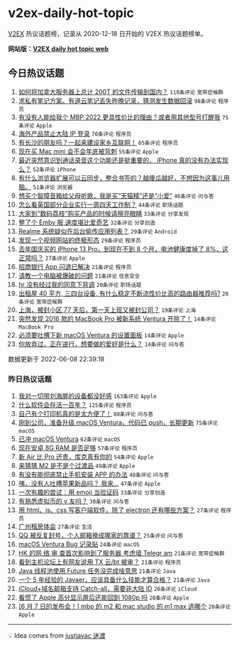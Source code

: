 # v2ex-daily-hot-topic

[V2EX](https://www.v2ex.com/) 热议话题榜，记录从 2020-12-18 日开始的 V2EX 热议话题榜单。

**网站版：[V2EX daily hot topic web](https://boojack.github.io/v2ex-daily-hot-topic-web/)**

## 今日热议话题

<!-- TODAY BEGIN -->

1. [如何将加拿大服务器上总计 200T 的文件传输到国内？](https://www.v2ex.com/t/858171) `118条评论` `宽带症候群`
1. [求私有笔记方案。有道云笔记丢失昨晚记录，猜测发生数据回滚](https://www.v2ex.com/t/858053) `98条评论` `程序员`
1. [有没有人能给我个 MBP 2022 更具性价比的理由？或者用其他型号打醒我](https://www.v2ex.com/t/858078) `75条评论` `Apple`
1. [海外产品禁止大陆 IP 登录](https://www.v2ex.com/t/858113) `70条评论` `程序员`
1. [有长沙的朋友吗？一起来建设家乡互联网！](https://www.v2ex.com/t/858071) `65条评论` `程序员`
1. [现在买 Mac mini 会不会年底被背刺](https://www.v2ex.com/t/858089) `55条评论` `Apple`
1. [最近突然意识到通话录音这个功能还是挺重要的， iPhone 真的没有办法实现么？](https://www.v2ex.com/t/858170) `52条评论` `iPhone`
1. [有什么浏览器扩展可以云同步，整合书签的？越傻瓜越好，不想因为这事儿用脑。](https://www.v2ex.com/t/858068) `51条评论` `浏览器`
1. [想买个智障音箱给父母听歌，我是买“天猫精”还是“小爱”](https://www.v2ex.com/t/858050) `46条评论` `问与答`
1. [怎么看英国部分企业实行一周四天工作制？](https://www.v2ex.com/t/858105) `44条评论` `职场话题`
1. [大家到“数码荔枝”购买产品的时候请擦亮眼睛](https://www.v2ex.com/t/858183) `33条评论` `分享发现`
1. [整了个 Emby 服,速度堪比爱奇艺](https://www.v2ex.com/t/858231) `32条评论` `分享创造`
1. [Realme 系统疑似在后台偷传应用列表？](https://www.v2ex.com/t/858204) `29条评论` `Android`
1. [发现一个视频网站的终极形态](https://www.v2ex.com/t/858134) `29条评论` `程序员`
1. [去年国庆买的 iPhone 13 Pro，到现在不到 8 个月，电池健康度掉了 8%，这正常吗？](https://www.v2ex.com/t/858200) `27条评论` `Apple`
1. [招商银行 App 闪退已解决](https://www.v2ex.com/t/858194) `21条评论` `程序员`
1. [请教一个电脑被爆破的问题](https://www.v2ex.com/t/858093) `21条评论` `信息安全`
1. [hr 没有经过我的同意下背调](https://www.v2ex.com/t/858263) `20条评论` `职场话题`
1. [出租屋 40 平方, 三四台设备, 有什么稳定不断流性价比高的路由器推荐吗?](https://www.v2ex.com/t/858174) `20条评论` `宽带症候群`
1. [上海，被封小区 77 天后，第一天上班又被封公司？](https://www.v2ex.com/t/858216) `19条评论` `上海`
1. [突然发现 2016 款的 MacBook Pro 被新系统 Ventura 开除了！](https://www.v2ex.com/t/858243) `14条评论` `MacBook Pro`
1. [必须要吐槽下新 macOS Ventura 的设置面板](https://www.v2ex.com/t/858138) `14条评论` `Apple`
1. [你放弃过，正在进行，想要做的爱好是什么？](https://www.v2ex.com/t/858122) `14条评论` `问与答`

数据更新于 2022-06-08 22:39:18

<!-- TODAY END -->

### 昨日热议话题

<!-- YESTERDAY BEGIN -->

1. [我对一切带刘海屏的设备都没好感](https://www.v2ex.com/t/857771) `163条评论` `Apple`
1. [什么软件会存活一百年？](https://www.v2ex.com/t/857943) `125条评论` `程序员`
1. [自己有个打印机真的是太方便了！](https://www.v2ex.com/t/857872) `88条评论` `问与答`
1. [刚到公司，准备升级 macOS Ventura，代码已 push，长期更新](https://www.v2ex.com/t/857754) `75条评论` `macOS`
1. [已冲 macOS Ventura](https://www.v2ex.com/t/857764) `62条评论` `macOS`
1. [现在安卓 8G RAM 是否足够](https://www.v2ex.com/t/857881) `57条评论` `程序员`
1. [新 Air 比 Pro 还贵，库克真有你的](https://www.v2ex.com/t/857783) `54条评论` `Apple`
1. [来猜猜 M2 是不是个过渡品](https://www.v2ex.com/t/857776) `49条评论` `Apple`
1. [有没有能彻底禁止手机安装 APP 的办法](https://www.v2ex.com/t/857860) `48条评论` `问与答`
1. [咦，没有人吐槽苹果新品吗？ 我来...](https://www.v2ex.com/t/857832) `47条评论` `Apple`
1. [一次有趣的尝试：用 emoji 当验证码](https://www.v2ex.com/t/857940) `33条评论` `分享创造`
1. [有熟悉虚拟币的 v 友吗？](https://www.v2ex.com/t/857974) `30条评论` `问与答`
1. [用 html、js、css 写客户端软件，除了 electron 还有哪些方案？](https://www.v2ex.com/t/857907) `27条评论` `程序员`
1. [广州租房体会](https://www.v2ex.com/t/857904) `27条评论` `生活`
1. [QQ 被反复封号，个人邮箱换成哪家的靠谱？](https://www.v2ex.com/t/857877) `25条评论` `问与答`
1. [macOS Ventura Bug 记录贴](https://www.v2ex.com/t/857962) `24条评论` `macOS`
1. [HK 的网 络 审 查首次影响到了服务器 考虑墙 Telegr am](https://www.v2ex.com/t/858020) `21条评论` `宽带症候群`
1. [看到主机论坛上有网友说用 TX 云/bt 被审？](https://www.v2ex.com/t/857976) `21条评论` `程序员`
1. [Java 线程池使用 Future,任务没完成啥意思](https://www.v2ex.com/t/857959) `21条评论` `Java`
1. [一个 5 年经验的 Javaer，应该具备什么技能才算合格？](https://www.v2ex.com/t/857954) `21条评论` `Java`
1. [iCloud+域名邮箱支持 Catch-all，需要非大陆 ID](https://www.v2ex.com/t/857967) `20条评论` `iCloud`
1. [看惯了 Apple 高分显示屏后还能回到 1080p 吗](https://www.v2ex.com/t/857853) `20条评论` `Apple`
1. [[6 月 7 日的发布会！] mbp 的 m2 和 mac studio 的 m1 max 选哪个](https://www.v2ex.com/t/857794) `20条评论` `Apple`

<!-- YESTERDAY END -->

---

💡 Idea comes from [justjavac 迷渡](https://github.com/justjavac/)
